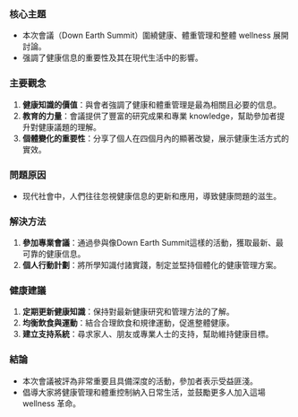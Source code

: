 ### 核心主題
- 本次會議（Down Earth Summit）圍繞健康、體重管理和整體 wellness 展開討論。
- 强調了健康信息的重要性及其在現代生活中的影響。

### 主要觀念
1. **健康知識的價值**：與會者強調了健康和體重管理是最為相關且必要的信息。
2. **教育的力量**：會議提供了豐富的研究成果和專業 knowledge，幫助參加者提升對健康議題的理解。
3. **個體變化的重要性**：分享了個人在四個月內的顯著改變，展示健康生活方式的實效。

### 問題原因
- 现代社會中，人們往往忽視健康信息的更新和應用，導致健康問題的滋生。

### 解決方法
1. **參加專業會議**：通過參與像Down Earth Summit這樣的活動，獲取最新、最可靠的健康信息。
2. **個人行動計劃**：將所學知識付諸實踐，制定並堅持個體化的健康管理方案。

### 健康建議
1. **定期更新健康知識**：保持對最新健康研究和管理方法的了解。
2. **均衡飲食與運動**：結合合理飲食和規律運動，促進整體健康。
3. **建立支持系統**：尋求家人、朋友或專業人士的支持，幫助維持健康目標。

### 結論
- 本次會議被評為非常重要且具備深度的活動，參加者表示受益匪淺。
- 倡導大家將健康管理和體重控制納入日常生活，並鼓勵更多人加入這場 wellness 革命。